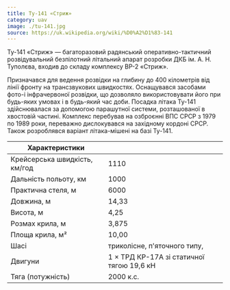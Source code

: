 ```yaml
---
title: Ту-141 «Стриж»
category: uav
image: ./tu-141.jpg
source: https://uk.wikipedia.org/wiki/%D0%A2%D1%83-141
---
```


Ту-141 «Стриж» — багаторазовий радянський оперативно-тактичний розвідувальний безпілотний літальний апарат розробки ДКБ ім. А. Н. Туполєва, входив до складу комплексу ВР-2 «Стриж».

Призначався для ведення розвідки на глибину до 400 кілометрів від лінії фронту на трансзвукових швидкостях. Оснащувався засобами фото-і інфрачервоної розвідки, що дозволяло використовувати його при будь-яких умовах і в будь-який час доби. Посадка літака Ту-141 здійснювалася за допомогою парашутної системи, розташованої в хвостовій частині. Комплекс перебував на озброєнні ВПС СРСР з 1979 по 1989 роки, переважно дислокувався на західному кордоні СРСР. Також розроблявся варіант літака-мішені на базі Ту-141.

| Характеристики                |                                           |
| ----------------------------- | ----------------------------------------- |
| Крейсерська швидкість, км/год | 1110                                      |
| Дальність польоту, км         | 1000                                      |
| Практична стеля, м            | 6000                                      |
| Довжина, м                    | 14,33                                     |
| Висота, м                     | 4,25                                      |
| Розмах крила, м               | 3,875                                     |
| Площа крила, м²               | 10,00                                     |
| Шасі                          | триколісне, п'яточного типу,              |
| Двигуни                       | 1 × ТРД КР-17А зі статичної тягою 19,6 кН |
| Тяга (потужність)             | 2000 к.с.                                 |

